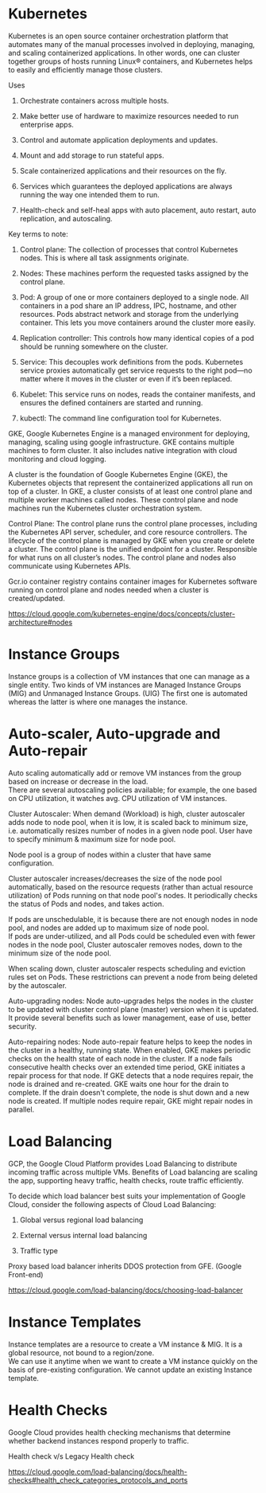 # Kubernetes
Kubernetes is an open source container orchestration platform that automates many of the manual processes involved in deploying, 
managing, and scaling containerized applications. 
In other words, one can cluster together groups of hosts running Linux® containers, and Kubernetes helps to easily and efficiently manage those clusters. 


Uses 

1) Orchestrate containers across multiple hosts. 

2) Make better use of hardware to maximize resources needed to run enterprise apps. 

3) Control and automate application deployments and updates. 

4) Mount and add storage to run stateful apps. 

5) Scale containerized applications and their resources on the fly. 

6) Services which guarantees the deployed applications are always running the way one intended them to run. 

7) Health-check and self-heal apps with auto placement, auto restart, auto replication, and autoscaling. 

 
Key terms to note: 

1. Control plane: The collection of processes that control Kubernetes nodes. This is where all task assignments originate. 

2. Nodes: These machines perform the requested tasks assigned by the control plane. 

3. Pod: A group of one or more containers deployed to a single node. All containers in a pod share an IP address, IPC, hostname, and other resources. 
   Pods abstract network and storage from the underlying container. This lets you move containers around the cluster more easily. 

4. Replication controller:  This controls how many identical copies of a pod should be running somewhere on the cluster. 

5. Service: This decouples work definitions from the pods. Kubernetes service proxies automatically get service requests to the right pod—no matter where it moves in the cluster    or even if it’s been replaced. 

6. Kubelet: This service runs on nodes, reads the container manifests, and ensures the defined containers are started and running. 

7. kubectl: The command line configuration tool for Kubernetes. 

GKE, Google Kubernetes Engine is a managed environment for deploying, managing, scaling using google infrastructure. 
GKE contains multiple machines to form cluster. It also includes native integration with cloud monitoring and cloud logging. 


A cluster is the foundation of Google Kubernetes Engine (GKE), the Kubernetes objects that represent the containerized applications all run on top of a cluster. 
In GKE, a cluster consists of at least one control plane and multiple worker machines called nodes. 
These control plane and node machines run the Kubernetes cluster orchestration system. 

Control Plane: The control plane runs the control plane processes, including the Kubernetes API server, scheduler, and core resource controllers. 
The lifecycle of the control plane is managed by GKE when you create or delete a cluster. The control plane is the unified endpoint for a cluster. 
Responsible for what runs on all cluster’s nodes. 
The control plane and nodes also communicate using Kubernetes APIs. 

Gcr.io container registry contains container images for Kubernetes software running on control plane and nodes needed when a cluster is created/updated. 

https://cloud.google.com/kubernetes-engine/docs/concepts/cluster-architecture#nodes 


# Instance Groups

Instance groups is a collection of VM instances that one can manage as a single entity. 
Two kinds of VM instances are Managed Instance Groups (MIG) and Unmanaged Instance Groups. (UIG)
The first one is automated whereas the latter is where one manages the instance. 

# Auto-scaler, Auto-upgrade and Auto-repair

Auto scaling automatically add or remove VM instances from the group based on increase or decrease in the load.  
There are several autoscaling policies available; for example, the one based on CPU utilization, it watches avg. CPU utilization of VM instances. 

Cluster Autoscaler: When demand (Workload) is high, cluster autoscaler adds node to node pool, when it is low, it is scaled back to minimum size,
i.e. automatically resizes number of nodes in a given node pool. User have to specify minimum & maximum size for node pool. 

Node pool is a group of nodes within a cluster that have same configuration. 

Cluster autoscaler increases/decreases the size of the node pool automatically, based on the resource requests 
(rather than actual resource utilization) of Pods running on that node pool's nodes. It periodically checks the status of Pods and nodes, and takes action.  
 
If pods are unschedulable, it is because there are not enough nodes in node pool, and nodes are added up to maximum size of node pool.  
If pods are under-utilized, and all Pods could be scheduled even with fewer nodes in the node pool, Cluster autoscaler removes nodes, 
down to the minimum size of the node pool. 

When scaling down, cluster autoscaler respects scheduling and eviction rules set on Pods. These restrictions can prevent a node from being deleted by the autoscaler. 


Auto-upgrading nodes: Node auto-upgrades helps the nodes in the cluster to be updated with cluster control plane (master) version when it is updated. It provide several benefits such as lower management, ease of use, better security.  

Auto-repairing nodes: Node auto-repair feature helps to keep the nodes in the cluster in a healthy, running state. When enabled, GKE makes periodic checks on the health state of each node in the cluster. If a node fails consecutive health checks over an extended time period, GKE initiates a repair process for that node. 
If GKE detects that a node requires repair, the node is drained and re-created. GKE waits one hour for the drain to complete. If the drain doesn't complete, the node is shut down and a new node is created. If multiple nodes require repair, GKE might repair nodes in parallel. 

# Load Balancing 

GCP, the Google Cloud Platform provides Load Balancing to distribute incoming traffic across multiple VMs. Benefits of Load balancing are scaling the app, 
supporting heavy traffic, health checks, route traffic efficiently. 

To decide which load balancer best suits your implementation of Google Cloud, consider the following aspects of Cloud Load Balancing: 

1) Global versus regional load balancing 

2) External versus internal load balancing 

3) Traffic type 

Proxy based load balancer inherits DDOS protection from GFE. (Google Front-end)      

https://cloud.google.com/load-balancing/docs/choosing-load-balancer 
 
# Instance Templates

Instance templates are a resource to create a VM instance & MIG. It is a global resource, not bound to a region/zone.  
We can use it anytime when we want to create a VM instance quickly on the basis of pre-existing configuration. We cannot update an existing Instance template.   

# Health Checks

Google Cloud provides health checking mechanisms that determine whether backend instances respond properly to traffic. 

Health check v/s Legacy Health check 

https://cloud.google.com/load-balancing/docs/health-checks#health_check_categories_protocols_and_ports 

 
